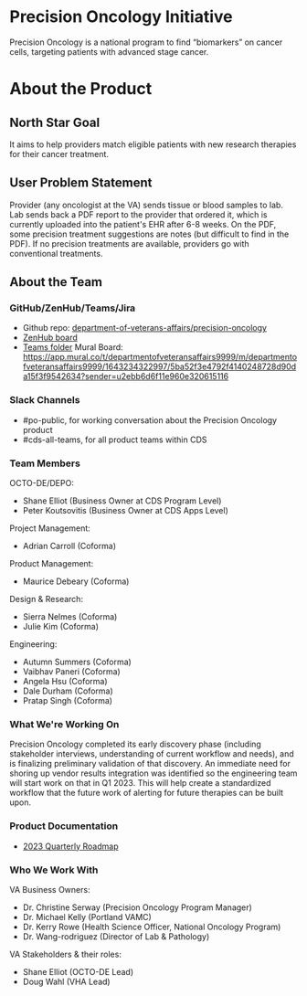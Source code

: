 # Precision Oncology Initiative
Precision Oncology is a national program to find “biomarkers” on cancer cells, targeting patients with advanced stage cancer.  

# About the Product
## North Star Goal 
It aims to help providers match eligible patients with new research therapies for their cancer treatment. 

## User Problem Statement
Provider (any oncologist at the VA) sends tissue or blood samples to lab. Lab sends back a PDF report to the provider that ordered it, which is currently uploaded into the patient's EHR after 6-8 weeks. On the PDF, some precision treatment suggestions are notes (but difficult to find in the PDF). If no precision treatments are available, providers go with conventional treatments. 

## About the Team
### GitHub/ZenHub/Teams/Jira
- Github repo: [department-of-veterans-affairs/precision-oncology](https://github.com/department-of-veterans-affairs/precision-oncology/)
- [ZenHub board](https://app.zenhub.com/workspaces/precision-oncology-62b34d1b0cf92c00170dc84d/board)
- [Teams folder](https://teams.microsoft.com/l/channel/19%3a92476ef604524866aaae6b3924980dd1%40thread.tacv2/Precision%2520Oncology(PO)?groupId=7187a58e-d211-4db0-8563-8f8e389e50bd&tenantId=e95f1b23-abaf-45ee-821d-b7ab251ab3bf)
Mural Board: https://app.mural.co/t/departmentofveteransaffairs9999/m/departmentofveteransaffairs9999/1643234322997/5ba52f3e4792f4140248728d90da15f3f9542634?sender=u2ebb6d6f11e960e320615116  

### Slack Channels
- #po-public, for working conversation about the Precision Oncology product
- #cds-all-teams, for all product teams within CDS

### Team Members
OCTO-DE/DEPO:
- Shane Elliot (Business Owner at CDS Program Level)
- Peter Koutsovitis (Business Owner at CDS Apps Level)

Project Management:
- Adrian Carroll (Coforma)
 
Product Management:
- Maurice Debeary (Coforma)

Design & Research:
- Sierra Nelmes (Coforma)
- Julie Kim (Coforma)

Engineering:
- Autumn Summers (Coforma)
- Vaibhav Paneri (Coforma)
- Angela Hsu (Coforma)
- Dale Durham (Coforma)
- Pratap Singh (Coforma)

### What We're Working On

Precision Oncology completed its early discovery phase (including stakeholder interviews, understanding of current workflow and needs), and is finalizing preliminary validation of that discovery. An immediate need for shoring up vendor results integration was identified so the engineering team will start work on that in Q1 2023. This will help create a standardized workflow that the future work of alerting for future therapies can be built upon.

### Product Documentation
- [2023 Quarterly Roadmap](https://dvagov.sharepoint.com/:f:/r/sites/CDSProgramTeam/Shared%20Documents/Precision%20Oncology(PO)/Project%20Management/Quarterly%20Product%20Planning%20Snapshots?csf=1&web=1&e=2pXJom)

### Who We Work With
VA Business Owners:
- Dr. Christine Serway (Precision Oncology Program Manager)
- Dr. Michael Kelly (Portland VAMC) 
- Dr. Kerry Rowe (Health Science Officer, National Oncology Program)
- Dr. Wang-rodriguez (Director of Lab & Pathology)

VA Stakeholders & their roles: 
- Shane Elliot (OCTO-DE Lead)
- Doug Wahl (VHA Lead)
